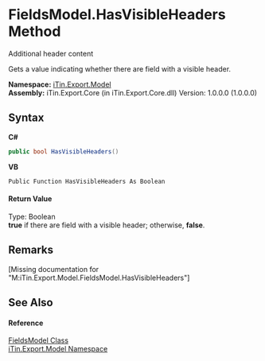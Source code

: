 # FieldsModel.HasVisibleHeaders Method 
Additional header content 

Gets a value indicating whether there are field with a visible header.

**Namespace:**&nbsp;<a href="N_iTin_Export_Model">iTin.Export.Model</a><br />**Assembly:**&nbsp;iTin.Export.Core (in iTin.Export.Core.dll) Version: 1.0.0.0 (1.0.0.0)

## Syntax

**C#**<br />
``` C#
public bool HasVisibleHeaders()
```

**VB**<br />
``` VB
Public Function HasVisibleHeaders As Boolean
```


#### Return Value
Type: Boolean<br /><strong>true</strong> if there are field with a visible header; otherwise, <strong>false</strong>.

## Remarks
\[Missing <remarks> documentation for "M:iTin.Export.Model.FieldsModel.HasVisibleHeaders"\]

## See Also


#### Reference
<a href="T_iTin_Export_Model_FieldsModel">FieldsModel Class</a><br /><a href="N_iTin_Export_Model">iTin.Export.Model Namespace</a><br />